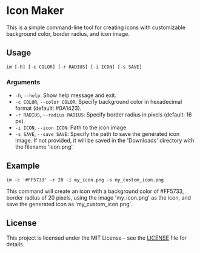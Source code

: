 # Icon Maker

This is a simple command-line tool for creating icons with customizable background color, border radius, and icon image.

## Usage

```
im [-h] [-c COLOR] [-r RADIUS] [-i ICON] [-s SAVE]
```

### Arguments

* `-h`, `--help`: Show help message and exit.
* `-c COLOR`, `--color COLOR`: Specify background color in hexadecimal format (default: #0A1423).
* `-r RADIUS`, `--radius RADIUS`: Specify border radius in pixels (default: 16 px).
* `-i ICON`, `--icon ICON`: Path to the icon image.
* `-s SAVE`, `--save SAVE`: Specify the path to save the generated icon image. If not provided, it will be saved in the 'Downloads' directory with the filename 'icon.png'.

## Example

```
im -c '#FF5733' -r 20 -i my_icon.png -s my_custom_icon.png
```

This command will create an icon with a background color of #FF5733, border radius of 20 pixels, using the image 'my_icon.png' as the icon, and save the generated icon as 'my_custom_icon.png'.

## License

This project is licensed under the MIT License - see the [LICENSE](LICENSE) file for details.
